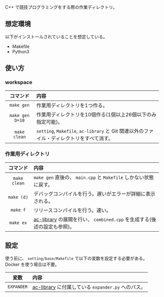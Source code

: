 C++ で競技プログラミングをする際の作業ディレクトリ。


## 想定環境

以下がインストールされていることを想定している。

* Makefile
* Python3


## 使い方

### workspace

| コマンド | 内容 |
| :-: | :-- |
| `make gen`      | 作業用ディレクトリを1つ作る。 |
| `make gen D=10` | 作業用ディレクトリを10個作る(1個以上26個以下のみ指定可能)。 |
| `make clean`    | `setting`, `Makefile`, `ac-library` と Git 関連以外のファイル・ディレクトリをすべて消す。 |

### 作業用ディレクトリ

| コマンド | 内容 |
| :-: | :-- |
| `make clean` | `make gen` 直後の、 `main.cpp` と `Makefile` しかない状態に戻す。 |
| `make (d)`   | デバッグコンパイルを行う。遅いがエラーが詳細に表示される。 |
| `make f`     | リリースコンパイルを行う。速い。 |
| `make ex`    | [ac-library](https://github.com/atcoder/ac-library) の展開を行い、 `combined.cpp` を生成する(後述の設定も参照)。 |


## 設定

使う前に、 `setting/base/Makefile` で以下の変数を設定する必要がある。Docker を使う場合は不要。

| 変数 | 内容 |
| :-: | :-- |
| `EXPANDER` | [ac-library](https://github.com/atcoder/ac-library) に付属している `expander.py` へのパス。 |
